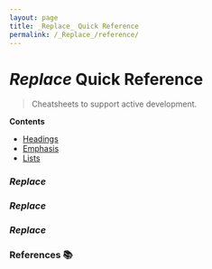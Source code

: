 ```yaml
---
layout: page
title: _Replace_ Quick Reference
permalink: /_Replace_/reference/
---
```


# _Replace_ Quick Reference

> Cheatsheets to support active development.

**Contents**
- [Headings](#headings)
- [Emphasis](#emphasis)
- [Lists](#lists)

### _Replace_
### _Replace_
### _Replace_

### References 📚